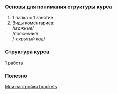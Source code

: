 ### Основы для понимания структуры курса
1.  1 папка = 1 занятие  
2.  Виды коментариев:  
  /*!важные*/  
  /*пояснения*/  
  /*-скрытый код*/  
### Cтруктура курса
[1 работа](https://github.com/VipBender/JavaScript/tree/master/1js)  
### Полезно
[Мои настройки brackets](https://github.com/VipBender/JavaScript/blob/master/Brackets)